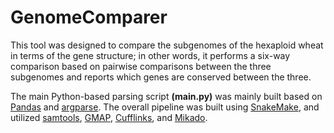 # GenomeComparer
This tool was designed to compare the subgenomes of the hexaploid wheat in terms of the gene structure; in other words, it performs a six-way comparison based on pairwise comparisons between the three subgenomes and reports which genes are conserved between the three.


The main Python-based parsing script __(main.py)__ was mainly built based on [Pandas](https://pandas.pydata.org/) and [argparse](https://github.com/python/cpython/blob/3.7/Lib/argparse.py).
The overall pipeline was built using [SnakeMake](https://snakemake.readthedocs.io/en/stable/), and utilized [samtools](http://www.htslib.org/), [GMAP](http://research-pub.gene.com/gmap/), [Cufflinks](https://github.com/cole-trapnell-lab/cufflinks), and [Mikado](https://github.com/lucventurini/mikado).

